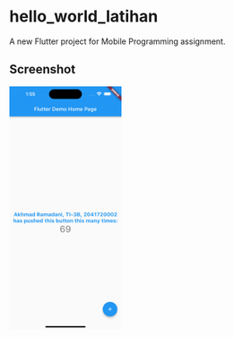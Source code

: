 # hello_world_latihan

A new Flutter project for Mobile Programming assignment.

## Screenshot

<img src="ss/ss1.png" alt="ss 1" style="width:200px;"/>
